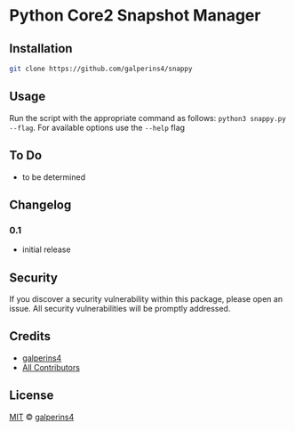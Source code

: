 # Python Core2 Snapshot Manager

## Installation

```sh
git clone https://github.com/galperins4/snappy
```

## Usage
Run the script with the appropriate command as follows: `python3 snappy.py --flag`. For available options use the `--help` flag

## To Do

- to be determined

## Changelog

### 0.1
- initial release

## Security

If you discover a security vulnerability within this package, please open an issue. All security vulnerabilities will be promptly addressed.

## Credits

- [galperins4](https://github.com/galperins4)
- [All Contributors](../../contributors)

## License

[MIT](LICENSE) © [galperins4](https://github.com/galperins4)





